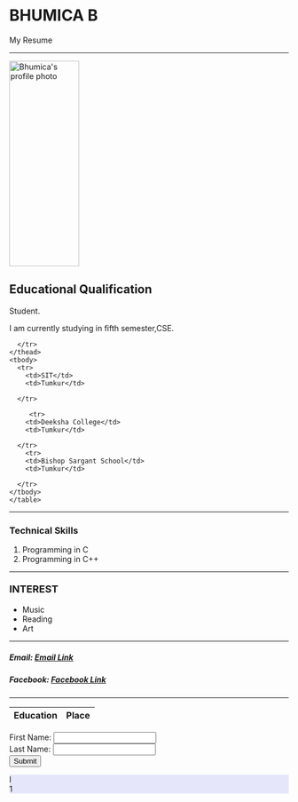 <!DOCTYPE html>
<html lang="en">

<head>
  <title> Website </title>
  <meta charset="utf-8">
  <meta name="viewport" content="width=device-width, initial-scale=1">
  <link rel="stylesheet" href="https://maxcdn.bootstrapcdn.com/bootstrap/4.3.1/css/bootstrap.min.css">
  <script src="https://ajax.googleapis.com/ajax/libs/jquery/3.4.0/jquery.min.js"></script>
  <script src="https://cdnjs.cloudflare.com/ajax/libs/popper.js/1.14.7/umd/popper.min.js"></script>
  <script src="https://maxcdn.bootstrapcdn.com/bootstrap/4.3.1/js/bootstrap.min.js"></script>
 
<title> my website </title>



</head>


<body>
	<div class="container-fluid">
  <div class="jumbotron">
  <h1 class="display-4">BHUMICA B</h1>
  <p class="bg-dark text-white">My Resume</p>
  <hr class="my-4">
 </div>

<div class="container">



  <img src = "C:\Users\Admin\Documents\index\image.jpg" class="mx-auto d-block" alt="Bhumica's profile photo" width="250" height="370" style="width:50%"> 
  
 
</div>

<h2>Educational Qualification</h2>
<p> Student. </p> 
    <p>	I am currently studying in fifth semester,CSE. </p>
 
<div class="container">
	
           
  <table class="table table-dark">
    <thead>
      <tr>
        <th>Education</th>
        <th>Place</th>
        
      </tr>
    </thead>
    <tbody>
      <tr>
        <td>SIT</td>
        <td>Tumkur</td>
       
      </tr>
        
         <tr>
        <td>Deeksha College</td>
        <td>Tumkur</td>
       
      </tr>
        <tr>
        <td>Bishop Sargant School</td>
        <td>Tumkur</td>
       
      </tr>
    </tbody>
    </table>
</div>



<hr>


<h3>Technical Skills</h3>

<ol>
  <li>Programming in C</li>
  <li>Programming in C++</li>
  
</ol>  
</ul>

<hr>

<h4> <font size= "4"> INTEREST </font> </h4>
<ul style="list-style-type:disc;">
  <li>Music</li>
  <li>Reading</li>
  <li>Art</li>
</ul>  
<hr>

<h5> Email: <a href="mailto:bhumica75@gmail.in"> Email Link </a></h5>
<h5> Facebook: <a href="www.facebook.com/bhumica"> Facebook Link </a></h5>
<hr>

<table cellspacing = "20">
<form action= "index.html" method= "get">

First Name: <input type="text" name="fname"><br>
Last Name: <input type="text" name="lname"> <br>
<input type="submit" value="Submit">

 <div class="row">
    <div class="col" style="background-color:lavender;">l</div>
    <div class="col" style="background-color:lavender;"></div>
    <div class="col" style="background-color:lavender;">1</div>

</div>

</body>

</html>
